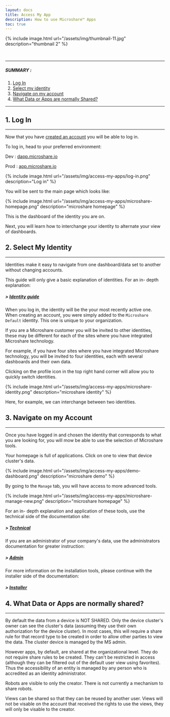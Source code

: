 ```yaml
---
layout: docs
title: Access My App
description: How to use Microshare™ Apps
toc: true
---
```






{% include image.html url="/assets/img/thumbnail-11.jpg" description="thumbnail 2" %}

<br>

---------------------------------------

##### SUMMARY : 

1. [Log In](./#1-log-in)
2. [Select my identity](./#2-select-my-identity)
3. [Navigate on my account](./#3-navigate-on-my-account)
4. [What Data or Apps are normally Shared?](./#4-what-data-or-apps-are-normally-shared)

---------------------------------------


## 1. Log In
---------------------------------------

Now that you have [created an account](../create-an-account) you will be able to log in.

To log in, head to your preferred environment: 

Dev : [dapp.microshare.io](https://dapp.microshare.io/login)

Prod : [app.microshare.io](https://app.microshare.io/login)

{% include image.html url="/assets/img/access-my-apps/log-in.png" description="Log in" %}

You will be sent to the main page which looks like: 

{% include image.html url="/assets/img/access-my-apps/microshare-homepage.png" description="microshare homepage" %}

This is the dashboard of the identity you are on. 

Next, you will learn how to interchange your identity to alternate your view of dashboards. 

## 2. Select My Identity
---------------------------------------

Identities make it easy to navigate from one dashboard/data set to another without changing accounts. 

This guide will only give a basic explanation of identities. For an in- depth explanation:

##### > [Identity guide](../../../technical/microshare-platform-advanced/identity-guide)

When you log in, the identity will be the your most recently active one. 
When creating an account, you were simply added to the `Microshare Default` identity. This one is unique to your organization. 

If you are a Microshare customer you will be invited to other identities, these may be different for each of the sites where you have integrated Microshare technology. 

For example, if you have four sites where you have integrated Microshare technology, you will be invited to four identities, each with several dashboards and their own data.

Clicking on the profile icon in the top right hand corner will allow you to quickly switch identities.  

{% include image.html url="/assets/img/access-my-apps/microshare-identity.png" description="microshare identity" %}

Here, for example, we can interchange between two identities.


## 3. Navigate on my Account
---------------------------------------

Once you have logged in and chosen the identity that corresponds to what you are looking for, you will mow be able to use the selection of Microshare tools. 

Your homepage is full of applications. Click on one to view that device cluster's data.

{% include image.html url="/assets/img/access-my-apps/demo-dashboard.png" description="microshare demo" %}

By going to the `Manage` tab, you will have access to more advanced tools.  

{% include image.html url="/assets/img/access-my-apps/microshare-manage-new.png" description="microshare homepage" %}

For an in- depth explanation and application of these tools, use the technical side of the documentation site:

##### > [Technical](../../../technical/quick-start/overview)

If you are an administrator of your company's data, use the administrators documentation for greater instruction: 

##### > [Admin](/docs/2/admin/admin-management/overview/)

For more information on the installation tools, please continue with the installer side of the documentation: 

##### > [Installer](/docs/2/installer/quick-start/overview/)


## 4. What Data or Apps are normally shared?
---------------------------------------

By default the data from a device is NOT SHARED. Only the device cluster's owner can see the cluster's data (assuming they use their own authorization for the device cluster). In most cases, this will require a share rule for that record type to be created in order to allow other parties to view the data. The cluster device is managed by the MS admin.

However apps, by default, are shared at the organizational level. They do not require share rules to be created. They can't be restricted in access (although they can be filtered out of the default user view using favorites). Thus the accessibility of an entity is managed by any person who is accredited as an identity administrator.

Robots are visible to only the creator. There is not currently a mechanism to share robots. 

Views can be shared so that they can be reused by another user. Views will not be visable on the account that received the rights to use the views, they will only be visable to the creator. 

 
